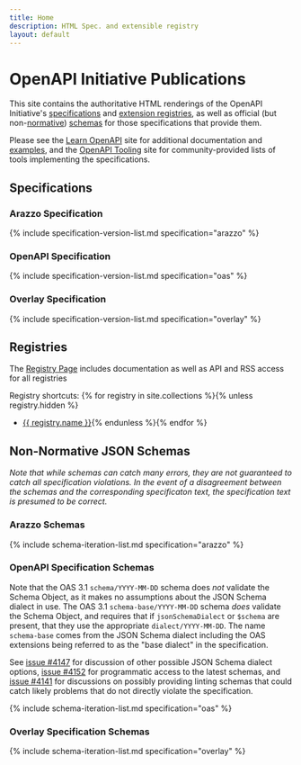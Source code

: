 ```yaml
---
title: Home
description: HTML Spec. and extensible registry
layout: default
---
```


# OpenAPI Initiative Publications

This site contains the authoritative HTML renderings of the OpenAPI Initiative's [specifications](#specifications) and [extension registries](#registries), as well as official (but non-[normative](https://en.wikipedia.org/wiki/Normativity#Standards_documents)) [schemas](#non-normative-json-schemas) for those specifications that provide them.

Please see the [Learn OpenAPI](https://learn.openapis.org) site for additional documentation and [examples](https://learn.openapis.org/examples/), and the [OpenAPI Tooling](https://tools.openapis.org/) site for community-provided lists of tools implementing the specifications.

## Specifications

### Arazzo Specification

{% include specification-version-list.md specification="arazzo" %}

### OpenAPI Specification

{% include specification-version-list.md specification="oas" %}

### Overlay Specification

{% include specification-version-list.md specification="overlay" %}

## Registries

The [Registry Page](./registry/index.html) includes documentation as well as API and RSS access for all registries

Registry shortcuts:
{% for registry in site.collections %}{% unless registry.hidden %}
* <a href="registry/{{ registry.slug }}">{{ registry.name }}</a>{% endunless %}{% endfor %}

## Non-Normative JSON Schemas

_Note that while schemas can catch many errors, they are not guaranteed to catch all specification violations.  In the event of a disagreement between the schemas and the corresponding specificaton text, the specification text is presumed to be correct._

### Arazzo Schemas

{% include schema-iteration-list.md specification="arazzo" %}

### OpenAPI Specification Schemas

Note that the OAS 3.1 `schema/YYYY-MM-DD` schema does _not_ validate the Schema Object, as it makes no assumptions about the JSON Schema dialect in use.  The OAS 3.1 `schema-base/YYYY-MM-DD` schema _does_ validate the Schema Object, and requires that if `jsonSchemaDialect` or `$schema` are present, that they use the appropriate `dialect/YYYY-MM-DD`.  The name `schema-base` comes from the JSON Schema dialect including the OAS extensions being referred to as the "base dialect" in the specification.

See [issue #4147](https://github.com/OAI/OpenAPI-Specification/issues/4147) for discussion of other possible JSON Schema dialect options, [issue #4152](https://github.com/OAI/OpenAPI-Specification/issues/4152) for programmatic access to the latest schemas, and [issue #4141](https://github.com/OAI/OpenAPI-Specification/issues/4141) for discussions on possibly providing linting schemas that could catch likely problems that do not directly violate the specification.

{% include schema-iteration-list.md specification="oas" %}

### Overlay Specification Schemas

{% include schema-iteration-list.md specification="overlay" %}
